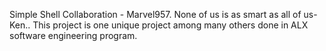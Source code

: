 Simple Shell Collaboration - Marvel957. None of us is as smart as all of us- Ken..
This project is one unique project among many others done in ALX software engineering program.
